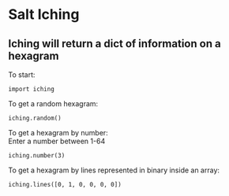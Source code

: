 # Salt Iching

## Iching will return a dict of information on a hexagram

To start:

`import iching`

To get a random hexagram:

`iching.random()`

To get a hexagram by number: \
Enter a number between 1-64

`iching.number(3)`

To get a hexagram by lines represented in binary inside an array:

`iching.lines([0, 1, 0, 0, 0, 0])`